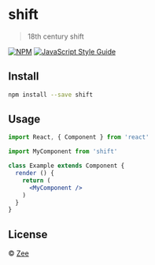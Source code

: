 # shift

> 18th century shift

[![NPM](https://img.shields.io/npm/v/shift.svg)](https://www.npmjs.com/package/shift) [![JavaScript Style Guide](https://img.shields.io/badge/code_style-standard-brightgreen.svg)](https://standardjs.com)

## Install

```bash
npm install --save shift
```

## Usage

```jsx
import React, { Component } from 'react'

import MyComponent from 'shift'

class Example extends Component {
  render () {
    return (
      <MyComponent />
    )
  }
}
```

## License

 © [Zee](https://github.com/Zee)
